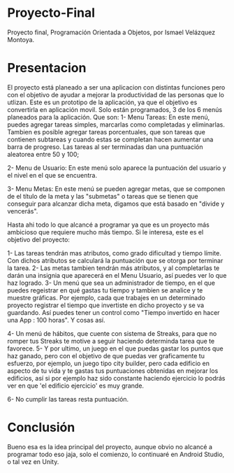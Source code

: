 # Proyecto-Final
Proyecto final, Programación Orientada a Objetos, por Ismael Velázquez Montoya.

# Presentacion
El proyecto está planeado a ser una aplicacion con distintas funciones pero con el objetivo de ayudar a mejorar la productividad de las personas que lo utlizan.
Este es un prototipo de la aplicación, ya que el objetivo es convertirla en aplicación movil.
Solo están programados, 3 de los 6 menús planeados para la aplicación. 
Que son: 
1- Menu Tareas:
En este menú, puedes agregar tareas simples, marcarlas como completadas y eliminarlas.
Tambien es posible agregar tareas porcentuales, que son tareas que contienen subtareas y cuando estas se completan hacen aumentar una barra de progreso.
Las tareas al ser terminadas dan una puntuación aleatorea entre 50 y 100;

2- Menu de Usuario:
En este menú solo aparece la puntuación del usuario y el nivel en el que se encuentra.

3- Menu Metas:
En este menú se pueden agregar metas, que se componen de el título de la meta y las "submetas" o tareas que se tienen que conseguir para alcanzar dicha meta,
digamos que está basado en "divide y vencerás".

Hasta ahi todo lo que alcancé a programar ya que es un proyecto más ambicioso que requiere mucho más tiempo.
Si le interesa, este es el objetivo del proyecto:

1- Las tareas tendrán mas atributos, como grado dificultad y tiempo límite. Con dichos atributos se calculará la puntuación que se otorga por terminar la tarea.
2- Las metas tambien tendrán más atributos, y al completarlas te darán una insignia que aparecerá en el Menu Usuario, así puedes ver lo que haz logrado.
3- Un menú que sea un administrador de tiempo, en el que puedes regeistrar en qué gastas tu tiempo y tambien se analice y te muestre gráficas. Por ejemplo,
cada que trabajes en un determinado proyecto registrar el tiempo que invertiste en dicho proyecto y se va guardando. Así puedes tener un control como "Tiempo 
invertido en hacer una App : 100 horas". Y cosas así.

4- Un menú de hábitos, que cuente con sistema de Streaks, para que no romper tus Streaks te motive a seguir haciendo determinda tarea que te favorece.
5- Y por ultimo, un juego en el que puedas gastar los puntos que haz ganado, pero con el objetivo de que puedas ver graficamente tu esfuerzo, por ejemplo, un juego tipo
city builder, pero cada edificio en aspecto de tu vida y te gastas tus puntuaciones obtenidas en mejorar los edificios, así si por ejemplo haz sido constante haciendo ejercicio
lo podrás ver en que 'el edificio ejercicio' es muy grande.

6- No cumplir las tareas resta puntuación.

# Conclusión
Bueno esa es la idea principal del proyecto, aunque obvio no alcancé a programar todo eso jaja, solo el comienzo, lo continuaré en Android Studio, o tal vez en Unity.


